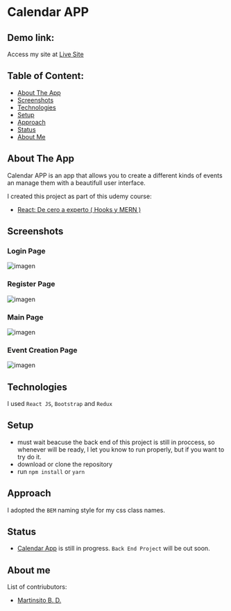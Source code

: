 
# Calendar APP

## Demo link:
Access my site at [Live Site](https://calendar-mbd.vercel.app/)

## Table of Content:

- [About The App](#about-the-app)
- [Screenshots](#screenshots)
- [Technologies](#technologies)
- [Setup](#setup)
- [Approach](#approach)
- [Status](#status)
- [About Me](#about-me)

## About The App
Calendar APP is an app that allows you to create a different kinds of events an manage them with a beautifull user interface. 

I created this project as part of this udemy course:  
- [React: De cero a experto ( Hooks y MERN ) ](https://www.udemy.com/course/react-cero-experto/) 
## Screenshots

### Login Page
![imagen](https://user-images.githubusercontent.com/54644026/233251847-04143029-728c-4adb-99d8-53937a5db039.png)

### Register Page
![imagen](https://user-images.githubusercontent.com/54644026/233251946-9750e1b3-9783-4234-862c-b05d79f7255a.png)

### Main Page
![imagen](https://user-images.githubusercontent.com/54644026/233252245-66a13c8e-9128-4b4f-8b3d-6fd7b6a05a7e.png)

### Event Creation Page
![imagen](https://user-images.githubusercontent.com/54644026/233252369-3d9fbeea-3d2a-4dce-9c26-1e82845db537.png)


## Technologies
I used `React JS`, `Bootstrap` and `Redux`

## Setup
- must wait beacuse the back end of this project is still in proccess, so whenever will be ready, I let you know to run properly, but if you want to try do it.
- download or clone the repository
- run `npm install` or `yarn`

## Approach
I adopted the `BEM` naming style for my css class names.

## Status
- [Calendar App]() is still in progress. `Back End Project` will be out soon.

## About me
List of contriubutors:
- [Martinsito B. D. ](https://martinsitobd.netlify.app/)

